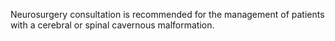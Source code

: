 Neurosurgery consultation is recommended for the management of patients with a cerebral or spinal cavernous malformation.